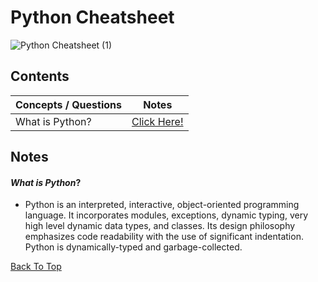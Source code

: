 # Python Cheatsheet

![Python Cheatsheet (1)](https://github.com/izzatkarimov/Python-Cheatsheet/assets/108251704/75d8b193-ba97-4db7-9d2a-056bedafc622)

## Contents
| Concepts / Questions | Notes |
| --- | --- |
| What is Python? | [Click Here!](#what-is-python?) |

## Notes

#### _What is Python_?
- Python is an interpreted, interactive, object-oriented programming language. It incorporates modules, exceptions, dynamic typing, very high level dynamic data types, and classes. Its design philosophy emphasizes code readability with the use of significant indentation. Python is dynamically-typed and garbage-collected.

[Back To Top](#contents)
